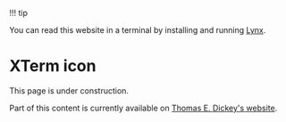 !!! tip

You can read this website in a terminal by installing and running [Lynx](https://lynx.browser.org/).

# XTerm icon

This page is under construction.

Part of this content is currently available on [Thomas E. Dickey's website](https://invisible-island.net/xterm/xterm.icon.html).
